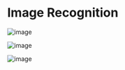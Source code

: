 # Image Recognition

![image](https://github.com/user-attachments/assets/dec48702-128e-43e6-a6ea-56cc38413b78)

![image](https://github.com/user-attachments/assets/99759e71-c9cf-445d-a35d-45f694ecabe3)

![image](https://github.com/user-attachments/assets/4fc33521-03df-4127-b228-3a90f59116b3)
